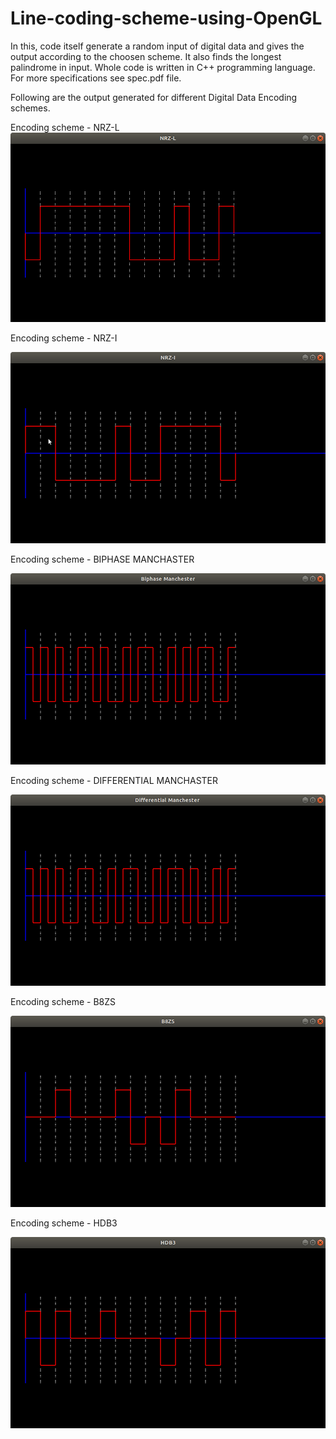 # Line-coding-scheme-using-OpenGL
In this, code itself generate a random input of digital data and gives the output according to the choosen scheme.
It also finds the longest palindrome in input.
Whole code is written in C++ programming language.
For more specifications see spec.pdf file.

Following are the output generated for different Digital Data Encoding schemes.

Encoding scheme - NRZ-L
![](Images/NRZ-L.png)


Encoding scheme - NRZ-I


![](Images/NRZ-I.png)


Encoding scheme - BIPHASE MANCHASTER


![](Images/BIPHASE_MANCHASTER.png)


Encoding scheme - DIFFERENTIAL MANCHASTER


![](Images/DIFFERENTIAL_MANCHASTER.png)


Encoding scheme - B8ZS


![](Images/B8ZS.png)


Encoding scheme - HDB3


![](Images/HDB3.png)
